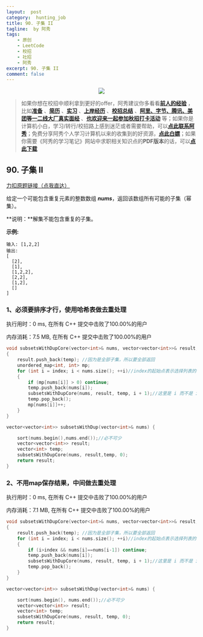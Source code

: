 ```yaml
---
layout:  post
category:  hunting_job
title: 90. 子集 II
tagline:  by 阿秀
tags:
    - 原创
    - LeetCode
    - 校招
    - 社招
    - 阿秀
excerpt: 90. 子集 II
comment: false
---
```






<div align="center">
  <a href="/notes/05-xiustar/01-xiustar_reading_guide/01-introduce.html#阿秀组建了一个校招学习圈子">
      <img src="https://axiu-image-bed.oss-cn-shanghai.aliyuncs.com/img/202302042310919.png">
  </a></div>



> 如果你想在校招中顺利拿到更好的offer，阿秀建议你多看看<font style="font-weight:bold; color:#4169E1;text-decoration:underline;">[前人的经验](/notes/05-xiustar/01-xiustar_reading_guide/01-introduce.md)</font> ，比如<font style="font-weight:bold; color:#4169E1;text-decoration:underline;">[准备](/notes/05-xiustar/02-campus_prepare/02-01-校招重要时间点科普.md)</font> 、<font style="font-weight:bold; color:#4169E1;text-decoration:underline;">[简历](/notes/05-xiustar/03-resume/01-00-简历开篇词.md)</font> 、<font style="font-weight:bold; color:#4169E1;text-decoration:underline;">[实习](/notes/05-xiustar/04-school_practice/20220320-从公司角度来看，为什么要招实习生.md)</font> 、<font style="font-weight:bold; color:#4169E1;text-decoration:underline;">[上岸经历](/notes/05-xiustar/09-question_answer/20220817.md)</font> 、<font style="font-weight:bold; color:#4169E1;text-decoration:underline;">[校招总结](/notes/05-xiustar/05-campus_recruitment/2020-12-16-双非渣硕的秋招之路总结（已拿抖音研发岗SP）.md)</font> 、<font style="font-weight:bold; color:#4169E1;text-decoration:underline;">[阿里、字节、腾讯、美团等一二线大厂真实面经](/notes/07-resources/01-free/04-schoolSchample.md)</font> 、<font style="font-weight:bold; color:#4169E1;text-decoration:underline;">[也欢迎来一起参加秋招打卡活动](/notes/05-xiustar/01-xiustar_reading_guide/01-introduce.html#阿秀组建了一个校招学习圈子)</font> 等；如果你是计算机小白，学习/转行/校招路上感到迷茫或者需要帮助，可以<font style="font-weight:bold; color:#4169E1;text-decoration:underline;">[点此联系阿秀](/notes/08-other/02-question.md#_4、阿秀-如何才能联系到你)</font>；免费分享阿秀个人学习计算机以来的收集到的好资源，<font style="font-weight:bold; color:#4169E1;text-decoration:underline;">[点此白嫖](/notes/07-resources/01-free/01-introduce.md)</font>；如果你需要《阿秀的学习笔记》网站中求职相关知识点的**PDF版本**的话，可以<font style="font-weight:bold; color:#4169E1;text-decoration:underline;">[点此下载](/notes/08-other/02-question.md#_5、如何下载阿秀的学习笔记内容pdf版本)</font> 





## 90. 子集 II

[力扣原题链接（点我直达）](https://leetcode-cn.com/problems/subsets-ii/)

给定一个可能包含重复元素的整数数组 ***nums***，返回该数组所有可能的子集（幂集）。

**说明：**解集不能包含重复的子集。

**示例:**

```
输入: [1,2,2]
输出:
[
  [2],
  [1],
  [1,2,2],
  [2,2],
  [1,2],
  []
]
```

### 1、必须要排序才行，使用哈希表做去重处理

执行用时：0 ms, 在所有 C++ 提交中击败了100.00%的用户

内存消耗：7.5 MB, 在所有 C++ 提交中击败了100.00%的用户

~~~cpp
void subsetsWithDupCore(vector<int>& nums, vector<vector<int>>& result, vector<int>&temp,int index)
{
	result.push_back(temp); //因为是全部子集，所以要全部返回
	unordered_map<int, int> mp;
	for (int i = index; i < nums.size(); ++i)//index的起始点表示选择列表的范围
	{
		if (mp[nums[i]] > 0) continue;
		temp.push_back(nums[i]);
		subsetsWithDupCore(nums, result, temp, i + 1);//这里是 i 而不是 index 因为一到尾巴就算完事了
		temp.pop_back();
		mp[nums[i]]++;
	}
}

vector<vector<int>> subsetsWithDup(vector<int>& nums) {

    sort(nums.begin(),nums.end());//必不可少
	vector<vector<int>> result;
	vector<int> temp;
	subsetsWithDupCore(nums, result,temp, 0);
	return result;
}
~~~





### 2、不用map保存结果，中间做去重处理

执行用时：0 ms, 在所有 C++ 提交中击败了100.00%的用户

内存消耗：7.1 MB, 在所有 C++ 提交中击败了100.00%的用户

~~~cpp
void subsetsWithDupCore(vector<int>& nums, vector<vector<int>>& result, vector<int>& temp, int index)
{
	result.push_back(temp); //因为是全部子集，所以要全部返回
	for (int i = index; i < nums.size(); ++i)//index的起始点表示选择列表的范围
	{
		if (i>index && nums[i]==nums[i-1]) continue;
		temp.push_back(nums[i]);
		subsetsWithDupCore(nums, result, temp, i + 1);//这里是 i 而不是 index 因为一到尾巴就算完事了
		temp.pop_back();
	}
}

vector<vector<int>> subsetsWithDup(vector<int>& nums) {

	sort(nums.begin(), nums.end());//必不可少
	vector<vector<int>> result;
	vector<int> temp;
	subsetsWithDupCore(nums, result, temp, 0);
	return result;
}
~~~

<p id="点游戏"></p>



